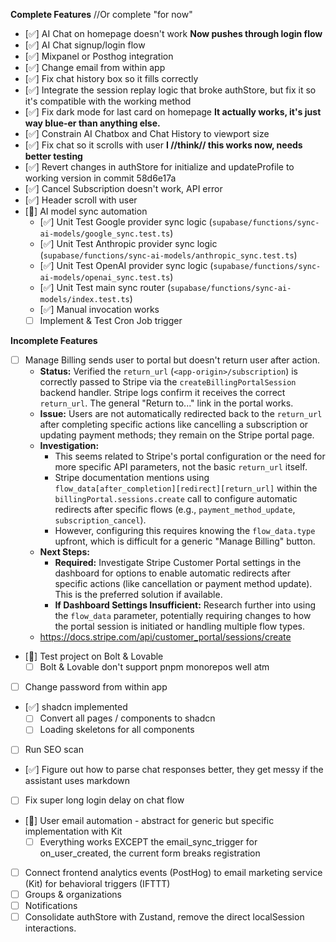 **Complete Features** //Or complete "for now"

*   [✅] AI Chat on homepage doesn't work **Now pushes through login flow**
*   [✅] AI Chat signup/login flow
*   [✅] Mixpanel or Posthog integration
*   [✅] Change email from within app
*   [✅] Fix chat history box so it fills correctly  
*   [✅] Integrate the session replay logic that broke authStore, but fix it so it's compatible with the working method 
*   [✅] Fix dark mode for last card on homepage **It actually works, it's just way blue-er than anything else.**
*   [✅] Constrain AI Chatbox and Chat History to viewport size 
*   [✅] Fix chat so it scrolls with user **I //think// this works now, needs better testing**
*   [✅] Revert changes in authStore for initialize and updateProfile to working version in commit 58d6e17a
*   [✅] Cancel Subscription doesn't work, API error
*   [✅] Header scroll with user
*   [🚧] AI model sync automation
    *   [✅] Unit Test Google provider sync logic (`supabase/functions/sync-ai-models/google_sync.test.ts`)
    *   [✅] Unit Test Anthropic provider sync logic (`supabase/functions/sync-ai-models/anthropic_sync.test.ts`)
    *   [✅] Unit Test OpenAI provider sync logic (`supabase/functions/sync-ai-models/openai_sync.test.ts`)
    *   [✅] Unit Test main sync router (`supabase/functions/sync-ai-models/index.test.ts`)
    *   [✅] Manual invocation works
    *   [ ] Implement & Test Cron Job trigger

**Incomplete Features** 
*   [ ] Manage Billing sends user to portal but doesn't return user after action.
    *   **Status:** Verified the `return_url` (`<app-origin>/subscription`) is correctly passed to Stripe via the `createBillingPortalSession` backend handler. Stripe logs confirm it receives the correct `return_url`. The general "Return to..." link in the portal works.
    *   **Issue:** Users are not automatically redirected back to the `return_url` after completing specific actions like cancelling a subscription or updating payment methods; they remain on the Stripe portal page.
    *   **Investigation:**
        *   This seems related to Stripe's portal configuration or the need for more specific API parameters, not the basic `return_url` itself.
        *   Stripe documentation mentions using `flow_data[after_completion][redirect][return_url]` within the `billingPortal.sessions.create` call to configure automatic redirects after specific flows (e.g., `payment_method_update`, `subscription_cancel`).
        *   However, configuring this requires knowing the `flow_data.type` upfront, which is difficult for a generic "Manage Billing" button.
    *   **Next Steps:**
        *   **Required:** Investigate Stripe Customer Portal settings in the dashboard for options to enable automatic redirects after specific actions (like cancellation or payment method update). This is the preferred solution if available.
        *   **If Dashboard Settings Insufficient:** Research further into using the `flow_data` parameter, potentially requiring changes to how the portal session is initiated or handling multiple flow types.
    *   https://docs.stripe.com/api/customer_portal/sessions/create

*   [🚧] Test project on Bolt & Lovable 
    *   [ ] Bolt & Lovable don't support pnpm monorepos well atm 
*   [ ] Change password from within app
*   [✅] shadcn implemented
    *   [ ] Convert all pages / components to shadcn
    *   [ ] Loading skeletons for all components 
*   [ ] Run SEO scan 
*   [✅] Figure out how to parse chat responses better, they get messy if the assistant uses markdown 
*   [ ] Fix super long login delay on chat flow 
*   [🚧] User email automation - abstract for generic but specific implementation with Kit 
    *   [ ] Everything works EXCEPT the email_sync_trigger for on_user_created, the current form breaks registration
*   [ ] Connect frontend analytics events (PostHog) to email marketing service (Kit) for behavioral triggers (IFTTT)
*   [ ] Groups & organizations 
*   [ ] Notifications 
*   [ ] Consolidate authStore with Zustand, remove the direct localSession interactions. 

